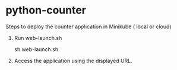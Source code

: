 # python-counter

Steps to deploy the counter application in Minikube ( local or cloud)

1. Run web-launch.sh

   sh web-launch.sh

2. Access the application using the displayed URL.
 
